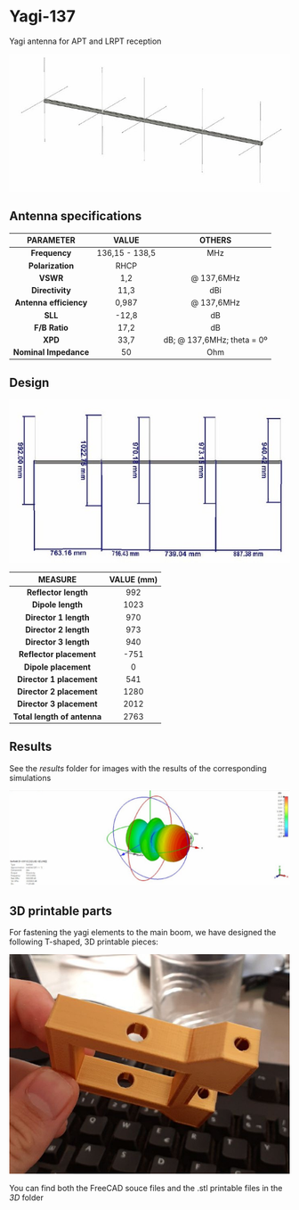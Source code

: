 # Yagi-137

Yagi antenna for APT and LRPT reception

![](./results/foto1.jpg)

## Antenna specifications

|      **PARAMETER**     |    **VALUE**   |         **OTHERS**         |
|:----------------------:|:--------------:|:--------------------------:|
|      **Frequency**     | 136,15 - 138,5 |             MHz            |
|    **Polarization**    |      RHCP      |                            |
|        **VSWR**        |       1,2      |         @ 137,6MHz         |
|     **Directivity**    |      11,3      |             dBi            |
| **Antenna efficiency** |      0,987     | @ 137,6MHz                 |
|         **SLL**        |      -12,8     |             dB             |
|      **F/B Ratio**     |      17,2      |             dB             |
|         **XPD**        |      33,7      | dB; @ 137,6MHz; theta = 0º |
|  **Nominal Impedance** |       50       |             Ohm            |

## Design

![](./results/cotas.jpg)

|         **MEASURE**         | **VALUE (mm)** |
|:---------------------------:|:--------------:|
|     **Reflector length**    |       992      |
|      **Dipole length**      |      1023      |
|    **Director 1 length**    |       970      |
|    **Director 2 length**    |       973      |
|    **Director 3 length**    |       940      |
|   **Reflector placement**   |      -751      |
|     **Dipole placement**    |        0       |
|   **Director 1 placement**  |       541      |
|   **Director 2 placement**  |      1280      |
|   **Director 3 placement**  |      2012      |
| **Total length of antenna** |      2763      |

## Results

See the *results* folder for images with the results of the corresponding simulations

![](./results/3d.jpg)

## 3D printable parts

For fastening the yagi elements to the main boom, we have designed the following T-shaped, 3D printable pieces: 

![](./3D/pieza.jpg)

You can find both the FreeCAD souce files and the .stl printable files in the *3D* folder
